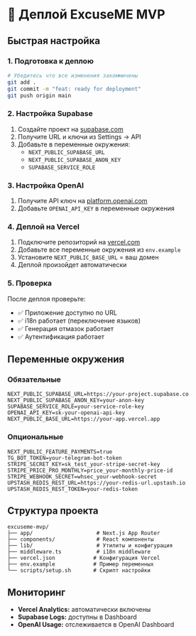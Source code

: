 # 🚀 Деплой ExcuseME MVP

## Быстрая настройка

### 1. Подготовка к деплою

```bash
# Убедитесь что все изменения закоммичены
git add .
git commit -m "feat: ready for deployment"
git push origin main
```

### 2. Настройка Supabase

1. Создайте проект на [supabase.com](https://supabase.com)
2. Получите URL и ключи из Settings → API
3. Добавьте в переменные окружения:
   - `NEXT_PUBLIC_SUPABASE_URL`
   - `NEXT_PUBLIC_SUPABASE_ANON_KEY`
   - `SUPABASE_SERVICE_ROLE`

### 3. Настройка OpenAI

1. Получите API ключ на [platform.openai.com](https://platform.openai.com)
2. Добавьте `OPENAI_API_KEY` в переменные окружения

### 4. Деплой на Vercel

1. Подключите репозиторий на [vercel.com](https://vercel.com)
2. Добавьте все переменные окружения из `env.example`
3. Установите `NEXT_PUBLIC_BASE_URL` = ваш домен
4. Деплой произойдет автоматически

### 5. Проверка

После деплоя проверьте:
- ✅ Приложение доступно по URL
- ✅ i18n работает (переключение языков)
- ✅ Генерация отмазок работает
- ✅ Аутентификация работает

## Переменные окружения

### Обязательные
```
NEXT_PUBLIC_SUPABASE_URL=https://your-project.supabase.co
NEXT_PUBLIC_SUPABASE_ANON_KEY=your-anon-key
SUPABASE_SERVICE_ROLE=your-service-role-key
OPENAI_API_KEY=sk-your-openai-api-key
NEXT_PUBLIC_BASE_URL=https://your-app.vercel.app
```

### Опциональные
```
NEXT_PUBLIC_FEATURE_PAYMENTS=true
TG_BOT_TOKEN=your-telegram-bot-token
STRIPE_SECRET_KEY=sk_test_your-stripe-secret-key
STRIPE_PRICE_PRO_MONTHLY=price_your-monthly-price-id
STRIPE_WEBHOOK_SECRET=whsec_your-webhook-secret
UPSTASH_REDIS_REST_URL=https://your-redis-url.upstash.io
UPSTASH_REDIS_REST_TOKEN=your-redis-token
```

## Структура проекта

```
excuseme-mvp/
├── app/                    # Next.js App Router
├── components/             # React компоненты
├── lib/                    # Утилиты и конфигурация
├── middleware.ts           # i18n middleware
├── vercel.json            # Конфигурация Vercel
├── env.example            # Пример переменных
└── scripts/setup.sh       # Скрипт настройки
```

## Мониторинг

- **Vercel Analytics:** автоматически включены
- **Supabase Logs:** доступны в Dashboard
- **OpenAI Usage:** отслеживается в OpenAI Dashboard
